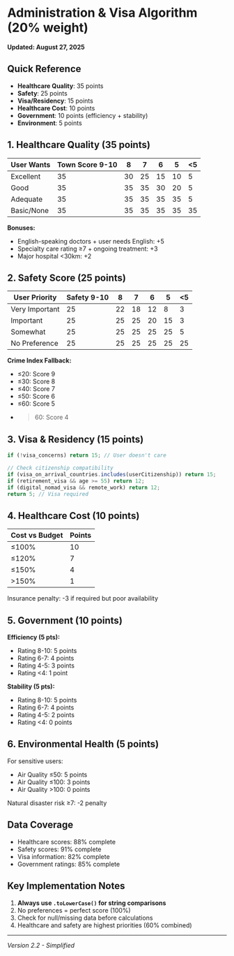 # Administration & Visa Algorithm (20% weight)
**Updated: August 27, 2025**

## Quick Reference
- **Healthcare Quality**: 35 points
- **Safety**: 25 points  
- **Visa/Residency**: 15 points
- **Healthcare Cost**: 10 points
- **Government**: 10 points (efficiency + stability)
- **Environment**: 5 points

## 1. Healthcare Quality (35 points)

| User Wants | Town Score 9-10 | 8 | 7 | 6 | 5 | <5 |
|------------|-----------------|---|---|---|---|----|
| Excellent | 35 | 30 | 25 | 15 | 10 | 5 |
| Good | 35 | 35 | 35 | 30 | 20 | 5 |
| Adequate | 35 | 35 | 35 | 35 | 35 | 5 |
| Basic/None | 35 | 35 | 35 | 35 | 35 | 35 |

**Bonuses:**
- English-speaking doctors + user needs English: +5
- Specialty care rating ≥7 + ongoing treatment: +3
- Major hospital <30km: +2

## 2. Safety Score (25 points)

| User Priority | Safety 9-10 | 8 | 7 | 6 | 5 | <5 |
|---------------|-------------|---|---|---|---|----|
| Very Important | 25 | 22 | 18 | 12 | 8 | 3 |
| Important | 25 | 25 | 25 | 20 | 15 | 3 |
| Somewhat | 25 | 25 | 25 | 25 | 25 | 5 |
| No Preference | 25 | 25 | 25 | 25 | 25 | 25 |

**Crime Index Fallback:**
- ≤20: Score 9
- ≤30: Score 8
- ≤40: Score 7
- ≤50: Score 6
- ≤60: Score 5
- >60: Score 4

## 3. Visa & Residency (15 points)

```javascript
if (!visa_concerns) return 15; // User doesn't care

// Check citizenship compatibility
if (visa_on_arrival_countries.includes(userCitizenship)) return 15;
if (retirement_visa && age >= 55) return 12;
if (digital_nomad_visa && remote_work) return 12;
return 5; // Visa required
```

## 4. Healthcare Cost (10 points)

| Cost vs Budget | Points |
|----------------|--------|
| ≤100% | 10 |
| ≤120% | 7 |
| ≤150% | 4 |
| >150% | 1 |

Insurance penalty: -3 if required but poor availability

## 5. Government (10 points)

**Efficiency (5 pts):**
- Rating 8-10: 5 points
- Rating 6-7: 4 points
- Rating 4-5: 3 points
- Rating <4: 1 point

**Stability (5 pts):**
- Rating 8-10: 5 points
- Rating 6-7: 4 points
- Rating 4-5: 2 points
- Rating <4: 0 points

## 6. Environmental Health (5 points)

For sensitive users:
- Air Quality ≤50: 5 points
- Air Quality ≤100: 3 points
- Air Quality >100: 0 points

Natural disaster risk ≥7: -2 penalty

## Data Coverage
- Healthcare scores: 88% complete
- Safety scores: 91% complete
- Visa information: 82% complete
- Government ratings: 85% complete

## Key Implementation Notes
1. **Always use `.toLowerCase()` for string comparisons**
2. No preferences = perfect score (100%)
3. Check for null/missing data before calculations
4. Healthcare and safety are highest priorities (60% combined)

---
*Version 2.2 - Simplified*